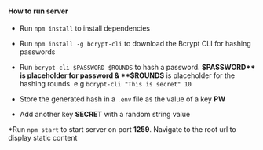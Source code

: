 #### How to run server

* Run `npm install` to install dependencies

* Run `npm install -g bcrypt-cli` to download the Bcrypt CLI for hashing passwords

* Run `bcrypt-cli $PASSWORD $ROUNDS` to hash a password. **$PASSWORD** is placeholder for password & **$ROUNDS** is placeholder for the hashing rounds. e.g `bcrypt-cli "This is secret" 10`

* Store the generated hash in a `.env` file as the value of a key **PW**

* Add another key **SECRET** with a random string value

*Run `npm start` to start server on port **1259**. Navigate to the root url to display static content